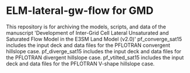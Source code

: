 # ELM-lateral-gw-flow for GMD
This repository is for archiving the models, scripts, and data of the manuscript 'Development of Inter-Grid Cell Lateral Unsaturated and Saturated Flow Model in the E3SM Land Model (v2.0)'
pf_converge_sat15 includes the input deck and data files for the PFLOTRAN convergent hillslope case.
pf_diverge_sat15 includes the input deck and data files for the PFLOTRAN divergent hillslope case.
pf_vtilted_sat15 includes the input deck and data files for the PFLOTRAN V-shape hillslope case.

